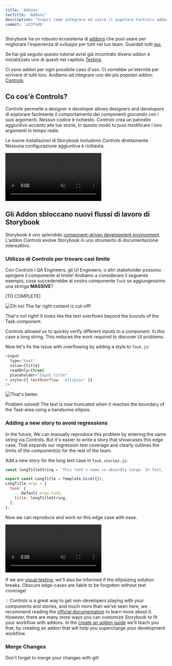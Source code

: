 ```yaml
---
title: 'Addons'
tocTitle: 'Addons'
description: 'Scopri come integrare ed usare il popolare Controls addon'
commit: 'a23f4d0'
---
```


Storybook ha un robusto ecosistema di [addons](https://storybook.js.org/docs/react/configure/storybook-addons) che puoi usare per migliorare l'esperienza di sviluppo per tutti nel tuo team. Guardati tutti [qui](https://storybook.js.org/addons),

Se hai già seguito questo tutorial avrai già incontrato diversi addon e inizializzato uno di questi nel capitolo [Testing](/intro-to-storybook/react/it/test/).

Ci sono addon per ogni possibile caso d'uso. Ci vorrebbe un'eternità per scrivere di tutti loro. Andiamo ad integrare uno dei più popolari addon: [Controls](https://storybook.js.org/docs/react/essentials/controls).

## Co cos'è Controls?

*Controls* permette a designer e developer allows designers and developers di esplorare facilmente il comportamento dei componenti _giocando_ con i suoi argomenti. Nessun codice è richiesto. *Controls* crea un pannello aggiuntivo accanto alle tue storie, in questo modo tu puoi modificare i loro argomenti in tempo reale.

Le nuove installazioni di Storybook includono *Controls* direttamente. Nessuna configurazione aggiuntiva è richiesta.

<video autoPlay muted playsInline loop>
  <source
    src="/intro-to-storybook/controls-in-action.mp4"
    type="video/mp4"
  />
</video>

## Gli Addon sbloccano nuovi flussi di lavoro di Storybook

Storybook è uno splendido [component-driven development environment](https://www.componentdriven.org/). L'addon *Controls* evolve Storybook in uno strumento di documentazione intereattivo.

### Utilizzo di Controls per trovare casi limite

Con *Controls* i QA Engineers, gli UI Engineers, o altri stakeholder possono spingere il componente al limite! Andiamo a considerare il seguente esempio, cosa succederebbe al nostro componente `Task` se aggiungessimo una stringa **MASSIVE**?

[TO COMPLETE]

![Oh no! The far right content is cut-off!](/intro-to-storybook/task-edge-case.png)

That's not right! It looks like the text overflows beyond the bounds of the Task component.

Controls allowed us to quickly verify different inputs to a component. In this case a long string. This reduces the work required to discover UI problems.

Now let's fix the issue with overflowing by adding a style to `Task.js`:

```diff:title=src/components/Task.js
<input
  type="text"
  value={title}
  readOnly={true}
  placeholder="Input title"
+ style={{ textOverflow: 'ellipsis' }}
/>
```

![That's better.](/intro-to-storybook/edge-case-solved-with-controls.png)

Problem solved! The text is now truncated when it reaches the boundary of the Task area using a handsome ellipsis.

### Adding a new story to avoid regressions

In the future, We can manually reproduce this problem by entering the same string via Controls. But it's easier to write a story that showcases this edge case. That expands our regression test coverage and clearly outlines the limits of the component(s) for the rest of the team.

Add a new story for the long text case in `Task.stories.js`:

```js:title=src/components/Task.stories.js
const longTitleString = `This task's name is absurdly large. In fact, I think if I keep going I might end up with content overflow. What will happen? The star that represents a pinned task could have text overlapping. The text could cut-off abruptly when it reaches the star. I hope not!`;

export const LongTitle = Template.bind({});
LongTitle.args = {
  task: {
    ...Default.args.task,
    title: longTitleString,
  },
};
```

Now we can reproduce and work on this edge case with ease.

<video autoPlay muted playsInline loop>
  <source
    src="/intro-to-storybook/task-stories-long-title.mp4"
    type="video/mp4"
  />
</video>

If we are [visual testing](/intro-to-storybook/react/en/test/), we'll also be informed if the ellipsizing solution breaks. Obscure edge-cases are liable to be forgotten without test coverage!

<div class="aside"><p>💡 Controls is a great way to get non-developers playing with your components and stories, and much more than we've seen here, we recommend reading the <a href="https://storybook.js.org/docs/react/essentials/controls">official documentation</a> to learn more about it. However, there are many more ways you can customize Storybook to fit your workflow with addons. In the <a href="/create-an-addon/react/en/introduction/">create an addon guide</a> we'll teach you that, by creating an addon that will help you supercharge your development workflow.</p></div>

### Merge Changes

Don't forget to merge your changes with git!
